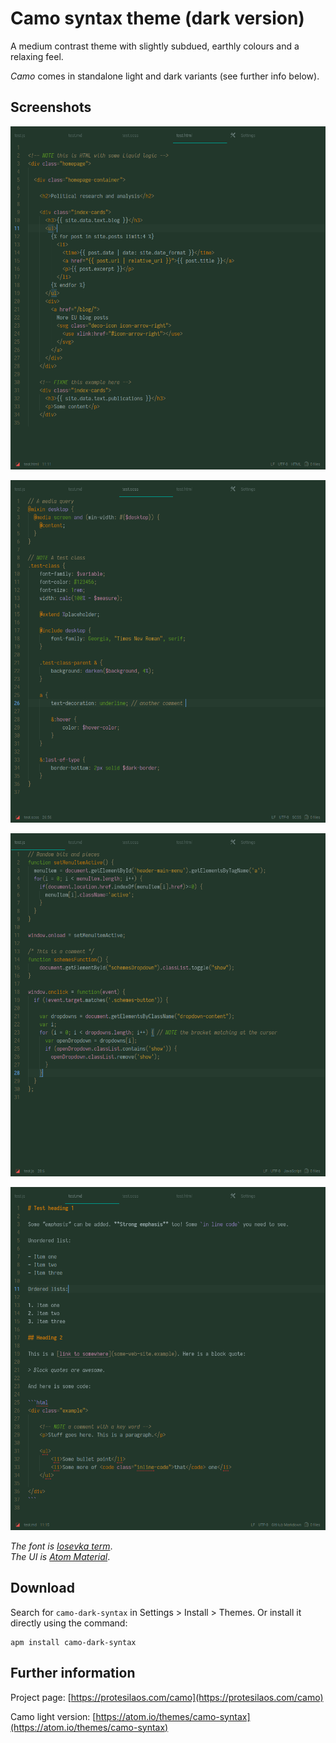# Camo syntax theme (dark version)

A medium contrast theme with slightly subdued, earthly colours and a relaxing feel.

*Camo* comes in standalone light and dark variants (see further info below).

## Screenshots

![camo dark screenshot html](https://raw.githubusercontent.com/protesilaos/prot16/master/camo/img/camo_dark_html.png)

![camo dark screenshot scss](https://raw.githubusercontent.com/protesilaos/prot16/master/camo/img/camo_dark_scss.png)

![camo dark screenshot js](https://raw.githubusercontent.com/protesilaos/prot16/master/camo/img/camo_dark_js.png)

![camo dark screenshot md](https://raw.githubusercontent.com/protesilaos/prot16/master/camo/img/camo_dark_md.png)

*The font is [Iosevka term](https://github.com/be5invis/Iosevka)*.  
*The UI is [Atom Material](https://github.com/atom-material/atom-material-ui)*.

## Download

Search for `camo-dark-syntax` in Settings > Install > Themes. Or install it directly using the command:

```shell
apm install camo-dark-syntax
```

## Further information

Project page: [https://protesilaos.com/camo](https://protesilaos.com/camo)

Camo light version: [https://atom.io/themes/camo-syntax](https://atom.io/themes/camo-syntax)
